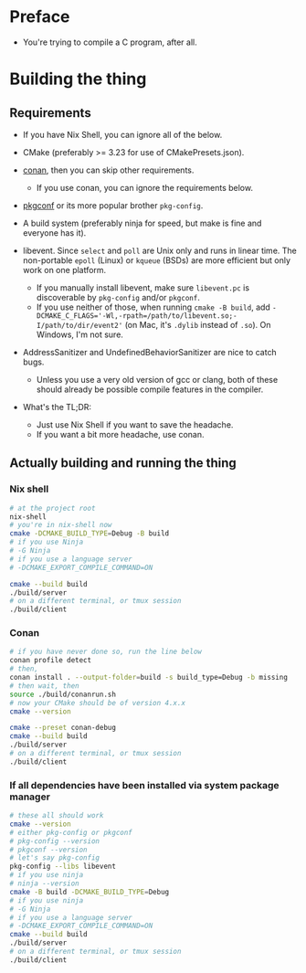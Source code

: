 # Preface
- You're trying to compile a C program, after all.

# Building the thing
## Requirements
- If you have Nix Shell, you can ignore all of the below.
- CMake (preferably >= 3.23 for use of CMakePresets.json).
- [conan](https://conan.io/), then you can skip other requirements.
  - If you use conan, you can ignore the requirements below.
- [pkgconf](http://pkgconf.org/) or its more popular brother `pkg-config`.
- A build system (preferably ninja for speed, but make is fine and everyone has
  it).
- libevent. Since `select` and `poll` are Unix only and runs in linear time.
  The non-portable `epoll` (Linux) or `kqueue` (BSDs) are more efficient but
  only work on one platform.
  - If you manually install libevent, make sure `libevent.pc` is discoverable
    by `pkg-config` and/or `pkgconf`.
  - If you use neither of those, when running `cmake -B build`, add
    `-DCMAKE_C_FLAGS='-Wl,-rpath=/path/to/libevent.so;-I/path/to/dir/event2'`
    (on Mac, it's `.dylib` instead of `.so`). On Windows, I'm not sure.

- AddressSanitizer and UndefinedBehaviorSanitizer are nice to catch bugs.
  - Unless you use a very old version of gcc or clang, both of these should
    already be possible compile features in the compiler.

- What's the TL;DR:
  - Just use Nix Shell if you want to save the headache.
  - If you want a bit more headache, use conan.

## Actually building and running the thing
### Nix shell
```bash
# at the project root
nix-shell
# you're in nix-shell now
cmake -DCMAKE_BUILD_TYPE=Debug -B build
# if you use Ninja
# -G Ninja
# if you use a language server
# -DCMAKE_EXPORT_COMPILE_COMMAND=ON

cmake --build build
./build/server
# on a different terminal, or tmux session
./build/client
```

### Conan
```bash
# if you have never done so, run the line below
conan profile detect
# then,
conan install . --output-folder=build -s build_type=Debug -b missing
# then wait, then
source ./build/conanrun.sh
# now your CMake should be of version 4.x.x
cmake --version

cmake --preset conan-debug
cmake --build build
./build/server
# on a different terminal, or tmux session
./build/client
```

### If all dependencies have been installed via system package manager
```bash
# these all should work
cmake --version
# either pkg-config or pkgconf
# pkg-config --version
# pkgconf --version
# let's say pkg-config
pkg-config --libs libevent
# if you use ninja
# ninja --version
cmake -B build -DCMAKE_BUILD_TYPE=Debug
# if you use ninja
# -G Ninja
# if you use a language server
# -DCMAKE_EXPORT_COMPILE_COMMAND=ON
cmake --build build
./build/server
# on a different terminal, or tmux session
./build/client
```
